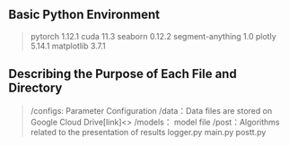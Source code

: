
## Basic Python Environment

  > pytorch 1.12.1
  > cuda 11.3
> seaborn 0.12.2
> segment-anything 1.0
> plotly 5.14.1
> matplotlib 3.7.1


## Describing the Purpose of Each File and Directory

> /configs: Parameter Configuration
> /data：Data files are stored on Google Cloud Drive[link]<>
> /models： model file
> /post：Algorithms related to the presentation of results
> logger.py
> main.py
> postt.py
